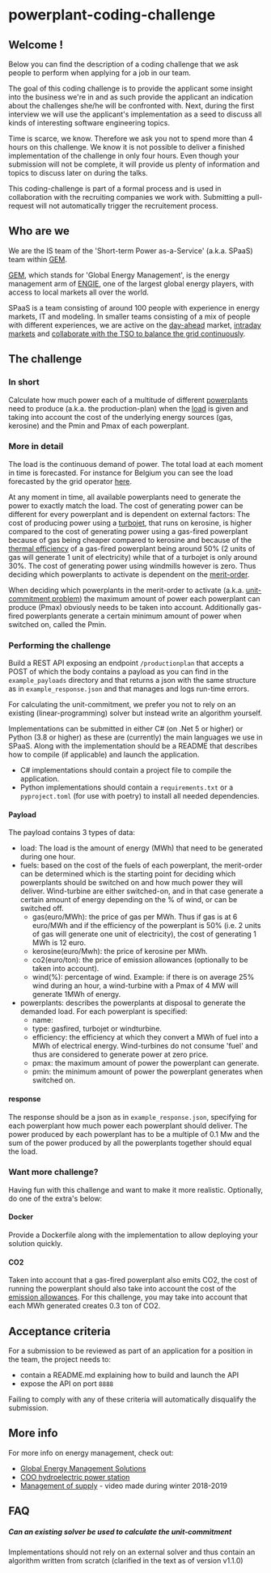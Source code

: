 # powerplant-coding-challenge


## Welcome !

Below you can find the description of a coding challenge that we ask people to perform when applying for a job in our team.

The goal of this coding challenge is to provide the applicant some insight into the business we're in and as such provide the applicant an indication about the challenges she/he will be confronted with. Next, during the first interview we will use the applicant's implementation as a seed to discuss all kinds of interesting software engineering topics.  

Time is scarce, we know. Therefore we ask you not to spend more than 4 hours on this challenge. We know it is not possible to deliver a finished implementation of the challenge in only four hours. Even though your submission will not be complete, it will provide us plenty of information and topics to discuss later on during the talks.

This coding-challenge is part of a formal process and is used in collaboration with the recruiting companies we work with.  Submitting a pull-request will not automatically trigger the recruitement process.
## Who are we 

We are the IS team of the 'Short-term Power as-a-Service' (a.k.a. SPaaS) team within [GEM](https://gems.engie.com/).

[GEM](https://gems.engie.com/), which stands for 'Global Energy Management', is the energy management arm of [ENGIE](https://www.engie.com/), one of the largest global energy players, 
with access to local markets all over the world.  

SPaaS is a team consisting of around 100 people with experience in energy markets, IT and modeling. In smaller teams consisting of a mix of people with different experiences, we are active on the [day-ahead](https://en.wikipedia.org/wiki/European_Power_Exchange#Day-ahead_markets) market, [intraday markets](https://en.wikipedia.org/wiki/European_Power_Exchange#Intraday_markets) and [collaborate with the TSO to balance the grid continuously](https://en.wikipedia.org/wiki/Transmission_system_operator#Electricity_market_operations).

## The challenge

### In short
Calculate how much power each of a multitude of different [powerplants](https://en.wikipedia.org/wiki/Power_station) need to produce (a.k.a. the production-plan) when the [load](https://en.wikipedia.org/wiki/Load_profile) is given and taking into account the cost of the underlying energy sources (gas,  kerosine) and the Pmin and Pmax of each powerplant.

### More in detail

The load is the continuous demand of power. The total load at each moment in time is forecasted. For instance for Belgium you can see the load forecasted by the grid operator [here](https://www.elia.be/en/grid-data/load-and-load-forecasts).

At any moment in time, all available powerplants need to generate the power to exactly match the load.  The cost of generating power can be different for every powerplant and is dependent on external factors: The cost of producing power using a [turbojet](https://en.wikipedia.org/wiki/Gas_turbine#Industrial_gas_turbines_for_power_generation), that runs on kerosine, is higher compared to the cost of generating power using a gas-fired powerplant because of gas being cheaper compared to kerosine and because of the [thermal efficiency](https://en.wikipedia.org/wiki/Thermal_efficiency) of a gas-fired powerplant being around 50% (2 units of gas will generate 1 unit of electricity) while that of a turbojet is only around 30%.  The cost of generating power using windmills however is zero. Thus deciding which powerplants to activate is dependent on the [merit-order](https://en.wikipedia.org/wiki/Merit_order).

When deciding which powerplants in the merit-order to activate (a.k.a. [unit-commitment problem](https://en.wikipedia.org/wiki/Unit_commitment_problem_in_electrical_power_production)) the maximum amount of power each powerplant can produce (Pmax) obviously needs to be taken into account.  Additionally gas-fired powerplants generate a certain minimum amount of power when switched on, called the Pmin. 


### Performing the challenge

Build a REST API exposing an endpoint `/productionplan` that accepts a POST of which the body contains a payload as you can find in the `example_payloads` directory and that returns a json with the same structure as in `example_response.json` and that manages and logs run-time errors.

For calculating the unit-commitment, we prefer you not to rely on an existing (linear-programming) solver but instead write an algorithm yourself.

Implementations can be submitted in either C# (on .Net 5 or higher) or Python (3.8 or higher) as these are (currently) the main languages we use in SPaaS. Along with the implementation should be a README that describes how to compile (if applicable) and launch the application.

- C# implementations should contain a project file to compile the application. 
- Python implementations should contain a `requirements.txt` or a `pyproject.toml` (for use with poetry) to install all needed dependencies.

#### Payload

The payload contains 3 types of data:
 - load: The load is the amount of energy (MWh) that need to be generated during one hour.
 - fuels: based on the cost of the fuels of each powerplant, the merit-order can be determined which is the starting point for deciding which powerplants should be switched on and how much power they will deliver.  Wind-turbine are either switched-on, and in that case generate a certain amount of energy depending on the % of wind, or can be switched off. 
   - gas(euro/MWh): the price of gas per MWh. Thus if gas is at 6 euro/MWh and if the efficiency of the powerplant is 50% (i.e. 2 units of gas will generate one unit of electricity), the cost of generating 1 MWh is 12 euro.
   - kerosine(euro/Mwh): the price of kerosine per MWh.
   - co2(euro/ton): the price of emission allowances (optionally to be taken into account).
   - wind(%): percentage of wind. Example: if there is on average 25% wind during an hour, a wind-turbine with a Pmax of 4 MW will generate 1MWh of energy.
 - powerplants: describes the powerplants at disposal to generate the demanded load. For each powerplant is specified:
   - name:
   - type: gasfired, turbojet or windturbine.
   - efficiency: the efficiency at which they convert a MWh of fuel into a MWh of electrical energy. Wind-turbines do not consume 'fuel' and thus are considered to generate power at zero price.
   - pmax: the maximum amount of power the powerplant can generate.
   - pmin: the minimum amount of power the powerplant generates when switched on. 

#### response

The response should be a json as in `example_response.json`, specifying for each powerplant how much power each powerplant should deliver. The power produced by each powerplant has to be a multiple of 0.1 Mw and the sum of the power produced by all the powerplants together should equal the load. 

### Want more challenge?

Having fun with this challenge and want to make it more realistic. Optionally, do one of the extra's below:

#### Docker

Provide a Dockerfile along with the implementation to allow deploying your solution quickly.

#### CO2

Taken into account that a gas-fired powerplant also emits CO2, the cost of running the powerplant should also take into account the cost of the [emission allowances](https://en.wikipedia.org/wiki/Carbon_emission_trading).  For this challenge, you may take into account that each MWh generated creates 0.3 ton of CO2. 

## Acceptance criteria

For a submission to be reviewed as part of an application for a position in the team, the project needs to:
  - contain a README.md explaining how to build and launch the API
  - expose the API on port `8888`

Failing to comply with any of these criteria will automatically disqualify the submission.

## More info

For more info on energy management, check out:

 - [Global Energy Management Solutions](https://www.youtube.com/watch?v=SAop0RSGdHM)
 - [COO hydroelectric power station](https://www.youtube.com/watch?v=edamsBppnlg)
 - [Management of supply](https://www.youtube.com/watch?v=eh6IIQeeX3c) - video made during winter 2018-2019

## FAQ

##### Can an existing solver be used to calculate the unit-commitment
Implementations should not rely on an external solver and thus contain an algorithm written from scratch (clarified in the text as of version v1.1.0)

